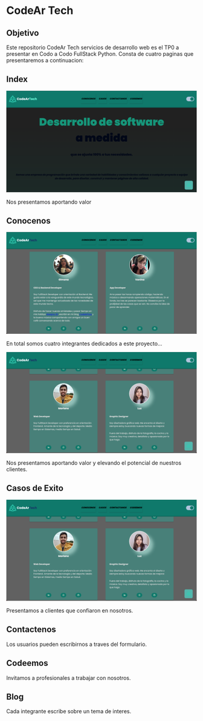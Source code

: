 # CodeAr Tech
## Objetivo 
Este repositorio  CodeAr  Tech  servicios  de  desarrollo web  es  el  TP0  a  presentar  en  Codo  a  Codo  FullStack Python. 
Consta de cuatro paginas que presentaremos a continuacion:
## Index 
<picture>
  <img alt="Shows an illustrated sun in light mode and a moon with stars in dark mode." src="assets/imgs/readme-web-01.png">
</picture>

Nos presentamos aportando valor 

## Conocenos 
<picture>
  <img alt="Shows an illustrated sun in light mode and a moon with stars in dark mode." src="assets/imgs/readme-web-02.png">
</picture>

En total somos cuatro integrantes dedicados a este proyecto...

<picture>
  <img alt="Shows an illustrated sun in light mode and a moon with stars in dark mode." src="assets/imgs/readme-web-03.png">
</picture>

Nos presentamos aportando valor y elevando el potencial de nuestros clientes. 

## Casos de Exito 

<picture>
  <img alt="Shows an illustrated sun in light mode and a moon with stars in dark mode." src="assets/imgs/readme-web-03.png">
</picture>

Presentamos a clientes que confiaron en nosotros. 

## Contactenos 

Los usuarios pueden escribirnos a traves del formulario. 

## Codeemos 

Invitamos a profesionales a trabajar con nosotros.  

## Blog 

Cada integrante escribe sobre un tema de interes. 

